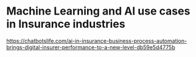 # Machine Learning and AI use cases in Insurance industries

https://chatbotslife.com/ai-in-insurance-business-process-automation-brings-digital-insurer-performance-to-a-new-level-db59e5d4775b 

